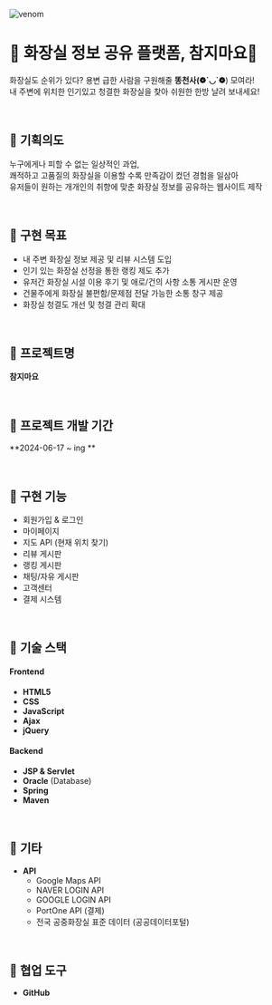 ![venom](https://capsule-render.vercel.app/api?type=venom&height=200&text=MAYO&fontSize=40&color=:8871e5,0:b678c4&stroke=#020715)

# 🚽 화장실 정보 공유 플랫폼, 참지마요💩

화장실도 순위가 있다? 용변 급한 사람을 구원해줄 **똥천사(❁´◡`❁**) 모여라!  
내 주변에 위치한 인기있고 청결한 화장실을 찾아 쉬원한 한방 날려 보내세요!

<br>

## 🧻 기획의도
누구에게나 피할 수 없는 일상적인 과업, <br>
쾌적하고 고품질의 화장실을 이용할 수록 만족감이 컸던 경험을 일삼아 <br>
유저들이 원하는 개개인의 취향에 맞춘 화장실 정보를 공유하는 웹사이트 제작

<br>

## 🧻 구현 목표
- 내 주변 화장실 정보 제공 및 리뷰 시스템 도입
- 인기 있는 화장실 선정을 통한 랭킹 제도 추가
- 유저간 화장실 시설 이용 후기 및 애로/건의 사항 소통 게시판 운영
- 건물주에게 화장실 불편함/문제점 전달 가능한 소통 창구 제공
- 화장실 청결도 개선 및 청결 관리 확대

<br>

## 🧻 프로젝트명 

**참지마요**

<br>

## 🧻 프로젝트 개발 기간

**2024-06-17 ~ ing **

<br>

## 🧻 구현 기능

- 회원가입 & 로그인
- 마이페이지
- 지도 API (현재 위치 찾기)
- 리뷰 게시판
- 랭킹 게시판
- 채팅/자유 게시판
- 고객센터
- 결제 시스템

<br>

## 🧻 기술 스택

#### Frontend 

- **HTML5**
- **CSS**
- **JavaScript**
- **Ajax**
- **jQuery**

#### Backend

- **JSP & Servlet**
- **Oracle** (Database)
- **Spring**
- **Maven**

<br>

## 🧻 기타

- **API**
  - Google Maps API
  - NAVER LOGIN API
  - GOOGLE LOGIN API
  - PortOne API (결제)
  - 전국 공중화장실 표준 데이터 (공공데이터포털)

<br>

## 🧻 협업 도구

- **GitHub**
